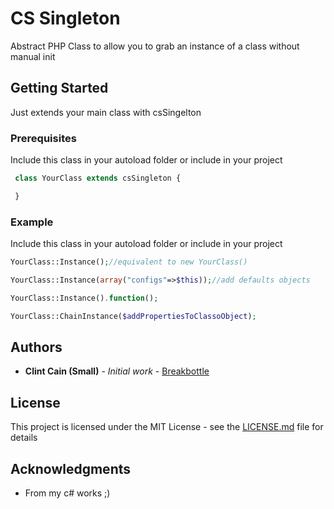 # CS Singleton

Abstract PHP Class to allow you to grab an instance of a class without manual init

## Getting Started

Just extends your main class with csSingelton

### Prerequisites

Include this class in your autoload folder or include in your project

```php
 class YourClass extends csSingleton {

 }
```
### Example

Include this class in your autoload folder or include in your project

```PHP
YourClass::Instance();//equivalent to new YourClass()

YourClass::Instance(array("configs"=>$this));//add defaults objects

YourClass::Instance().function();

YourClass::ChainInstance($addPropertiesToClassoObject);
```


## Authors

* **Clint Cain (Small)** - *Initial work* - [Breakbottle](https://github.com/breakbottle)

## License

This project is licensed under the MIT License - see the [LICENSE.md](LICENSE.md) file for details

## Acknowledgments

* From my c# works ;)
